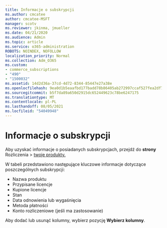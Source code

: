```yaml
---
title: Informacje o subskrypcji
ms.author: cmcatee
author: cmcatee-MSFT
manager: scotv
ms.reviewer: jkinma, jmueller
ms.date: 04/21/2020
ms.audience: Admin
ms.topic: article
ms.service: o365-administration
ROBOTS: NOINDEX, NOFOLLOW
localization_priority: Normal
ms.collection: Adm_O365
ms.custom:
- commerce_subscriptions
- "490"
- "1500032"
ms.assetid: 14d2d36a-37cd-4d72-8344-85447e27a38e
ms.openlocfilehash: 9ea0d1b5eaafbd177badd78b86405ab272997ccaf527fea2df739cc98ce1a9f4
ms.sourcegitcommit: b5f7da89a650d2915dc652449623c78be6247175
ms.translationtype: MT
ms.contentlocale: pl-PL
ms.lasthandoff: 08/05/2021
ms.locfileid: "54049948"
---
```

# <a name="subscription-information"></a>Informacje o subskrypcji

Aby uzyskać informacje o posiadanych subskrypcjach, przejdź do **strony** Rozliczenia \> [twoje produkty.](https://go.microsoft.com/fwlink/p/?linkid=842054)
  
W tabeli przedstawiono następujące kluczowe informacje dotyczące poszczególnych subskrypcji:
  
- Nazwa produktu
- Przypisane licencje
- Kupione licencje
- Stan
- Data odnowienia lub wygaśnięcia
- Metoda płatności
- Konto rozliczeniowe (jeśli ma zastosowanie)
 
Aby dodać lub usunąć kolumny, wybierz pozycję **Wybierz kolumny**.
